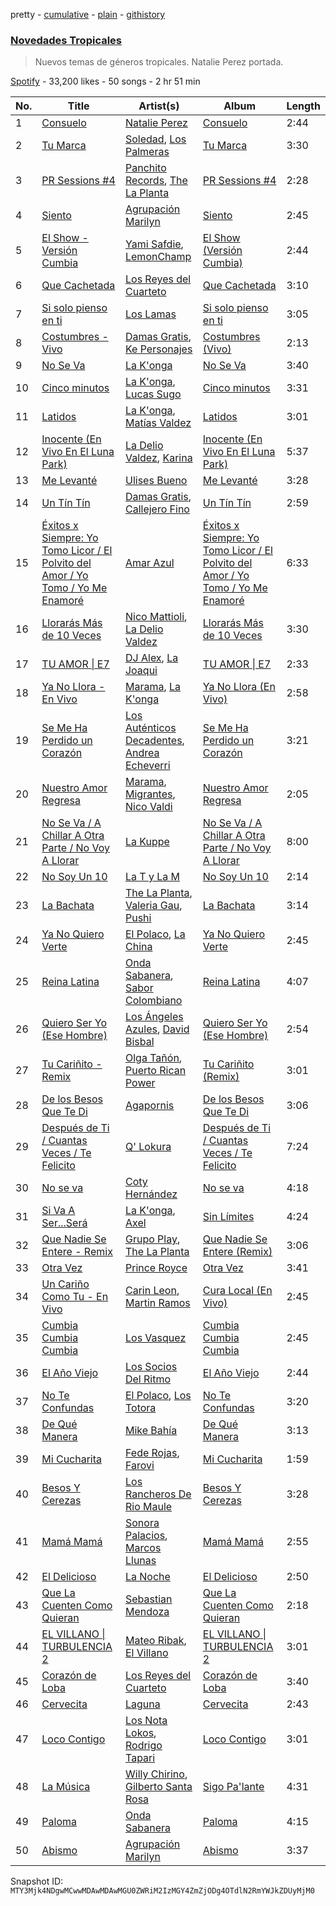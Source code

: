 pretty - [cumulative](/playlists/cumulative/37i9dQZF1DXatk5BgNhCd7.md) - [plain](/playlists/plain/37i9dQZF1DXatk5BgNhCd7) - [githistory](https://github.githistory.xyz/mackorone/spotify-playlist-archive/blob/main/playlists/plain/37i9dQZF1DXatk5BgNhCd7)

### [Novedades Tropicales](https://open.spotify.com/playlist/37i9dQZF1DXatk5BgNhCd7)

> Nuevos temas de géneros tropicales\. Natalie Perez portada.

[Spotify](https://open.spotify.com/user/spotify) - 33,200 likes - 50 songs - 2 hr 51 min

| No. | Title | Artist(s) | Album | Length |
|---|---|---|---|---|
| 1 | [Consuelo](https://open.spotify.com/track/4T6Zp5YivNaBc63lxDw25i) | [Natalie Perez](https://open.spotify.com/artist/1Y99HOeRzRc27my6NJE3rE) | [Consuelo](https://open.spotify.com/album/1N6xTNae8l8OefNXZttihO) | 2:44 |
| 2 | [Tu Marca](https://open.spotify.com/track/4kdEmhRyZcLbwhSTqjc4vH) | [Soledad](https://open.spotify.com/artist/0K59Fm1y7s3j498ueS4qzY), [Los Palmeras](https://open.spotify.com/artist/2Htm0q72SjGSmsy8EOIhRG) | [Tu Marca](https://open.spotify.com/album/7eAmdtMfLjpeRoam6fzHVc) | 3:30 |
| 3 | [PR Sessions \#4](https://open.spotify.com/track/6dYUROj5Z5EV6PNOPUprhF) | [Panchito Records](https://open.spotify.com/artist/6U1nvY2YuhmVZ96Af8K6qb), [The La Planta](https://open.spotify.com/artist/4oZolC0sCwCAKqsNXfRlVS) | [PR Sessions \#4](https://open.spotify.com/album/4Ru3IxuOccecbtIEvDxMEF) | 2:28 |
| 4 | [Siento](https://open.spotify.com/track/6P3P2GtNiCCIZrXEb9INcw) | [Agrupación Marilyn](https://open.spotify.com/artist/1dJfjAj2mnpKrGm8ldBjNG) | [Siento](https://open.spotify.com/album/26oBWM1k8dNJgcB89m5xnw) | 2:45 |
| 5 | [El Show \- Versión Cumbia](https://open.spotify.com/track/28Ec7cItD1pr4346e4kB5Y) | [Yami Safdie](https://open.spotify.com/artist/4RWJOoYwgF978LOn8Fainp), [LemonChamp](https://open.spotify.com/artist/3Tralte9fDtBGOq8ULPaXn) | [El Show \(Versión Cumbia\)](https://open.spotify.com/album/6ixStXWEa5EK8ZLJF5dOM2) | 2:44 |
| 6 | [Que Cachetada](https://open.spotify.com/track/13TKoueAGRnaFfTQLkH0Nk) | [Los Reyes del Cuarteto](https://open.spotify.com/artist/7xEiX76imldiwL3joKgoAm) | [Que Cachetada](https://open.spotify.com/album/2pVRpxW6PwYV6swnFufOKS) | 3:10 |
| 7 | [Si solo pienso en ti](https://open.spotify.com/track/7wK0owB1JeWOm7fUqmWGz6) | [Los Lamas](https://open.spotify.com/artist/7wj7mzfPsDlJjUyg2TIW1n) | [Si solo pienso en ti](https://open.spotify.com/album/5AqIuGURrguEypTirJGWvm) | 3:05 |
| 8 | [Costumbres \- Vivo](https://open.spotify.com/track/6HT88WDVwEJiHEbPuQ5XcB) | [Damas Gratis](https://open.spotify.com/artist/3YeBTR1Q1rUxKguz4jP6UV), [Ke Personajes](https://open.spotify.com/artist/06Q5VlSAku57lFzyME3HrM) | [Costumbres \(Vivo\)](https://open.spotify.com/album/5bF1CFdbRtYvsCbVro137h) | 2:13 |
| 9 | [No Se Va](https://open.spotify.com/track/44VMZB1D8fovWxdDIwIPo6) | [La K'onga](https://open.spotify.com/artist/3ghRXw2nUEH2THaL82hw8R) | [No Se Va](https://open.spotify.com/album/7Cn5f97ZxIoUwstXEtWaTJ) | 3:40 |
| 10 | [Cinco minutos](https://open.spotify.com/track/4M7gtZi4Tai6gJMIkNzWcC) | [La K'onga](https://open.spotify.com/artist/3ghRXw2nUEH2THaL82hw8R), [Lucas Sugo](https://open.spotify.com/artist/0WnP62TjkFfRrt52yE8zcX) | [Cinco minutos](https://open.spotify.com/album/2q2u75ecRs9D2IhKY2bo1R) | 3:31 |
| 11 | [Latidos](https://open.spotify.com/track/2WFrChyI5KlmxunG45Sqws) | [La K'onga](https://open.spotify.com/artist/3ghRXw2nUEH2THaL82hw8R), [Matías Valdez](https://open.spotify.com/artist/6SGCqG5HEr5gFZR9ct8wID) | [Latidos](https://open.spotify.com/album/307d2X9AdbxbyFd008xmn7) | 3:01 |
| 12 | [Inocente \(En Vivo En El Luna Park\)](https://open.spotify.com/track/6qM2i722HNgqvpNBwYzKIk) | [La Delio Valdez](https://open.spotify.com/artist/3tzacGOmngxUV8W8lU9h3Q), [Karina](https://open.spotify.com/artist/1QZuAtDYNrk2QMogJulsyq) | [Inocente \(En Vivo En El Luna Park\)](https://open.spotify.com/album/2HsF8RzCLIH8Mz5dt1mSrf) | 5:37 |
| 13 | [Me Levanté](https://open.spotify.com/track/0VyS8re7IhTDbpZmKrKfv2) | [Ulises Bueno](https://open.spotify.com/artist/2UqRkW2wfEkZmyvKyTTv2W) | [Me Levanté](https://open.spotify.com/album/2mHs7EdBXg7dMkFvDMZC9d) | 3:28 |
| 14 | [Un Tín Tín](https://open.spotify.com/track/2gRN8dGLqnpj0TKoGE8sb5) | [Damas Gratis](https://open.spotify.com/artist/3YeBTR1Q1rUxKguz4jP6UV), [Callejero Fino](https://open.spotify.com/artist/6GRwwWAtmusrgAL5JF9Dfr) | [Un Tín Tín](https://open.spotify.com/album/4a5QcsvWyKziBN7cNw1E5b) | 2:59 |
| 15 | [Éxitos x Siempre: Yo Tomo Licor / El Polvito del Amor / Yo Tomo / Yo Me Enamoré](https://open.spotify.com/track/66ykf0soCVZkZ06TNM9amH) | [Amar Azul](https://open.spotify.com/artist/04TVfWdJWbfH0FOT2zA1Tg) | [Éxitos x Siempre: Yo Tomo Licor / El Polvito del Amor / Yo Tomo / Yo Me Enamoré](https://open.spotify.com/album/0YaCH7Jn1POPciuotWpZcV) | 6:33 |
| 16 | [Llorarás Más de 10 Veces](https://open.spotify.com/track/10VUJfqV8GGuJovH0x9Q4e) | [Nico Mattioli](https://open.spotify.com/artist/6WVAHhEnELJ0NI11yZu9j1), [La Delio Valdez](https://open.spotify.com/artist/3tzacGOmngxUV8W8lU9h3Q) | [Llorarás Más de 10 Veces](https://open.spotify.com/album/5NmYayaP0sr0anmXO9D8hz) | 3:30 |
| 17 | [TU AMOR \| E7](https://open.spotify.com/track/3N6rAKpPraBOZqn9RhSrz0) | [DJ Alex](https://open.spotify.com/artist/7ygNQCdpQWW7iSWAxDhvhI), [La Joaqui](https://open.spotify.com/artist/60XHOAhvEBiV6BGBOv8ClM) | [TU AMOR \| E7](https://open.spotify.com/album/772pSj9TMLYJoULLYIEVBX) | 2:33 |
| 18 | [Ya No Llora \- En Vivo](https://open.spotify.com/track/0wW9gBzVnskOA1xqDXvsVb) | [Marama](https://open.spotify.com/artist/4GepMkTgrIZECoCC55vqjW), [La K'onga](https://open.spotify.com/artist/3ghRXw2nUEH2THaL82hw8R) | [Ya No Llora \(En Vivo\)](https://open.spotify.com/album/587zI6AqCzZv9ZItyl8h6S) | 2:58 |
| 19 | [Se Me Ha Perdido un Corazón](https://open.spotify.com/track/6OfrAyy51UhReRVKm4O4gO) | [Los Auténticos Decadentes](https://open.spotify.com/artist/3HrbmsYpKjWH1lzhad7alj), [Andrea Echeverri](https://open.spotify.com/artist/56WwKhBsxrWjpwXvJVLAjZ) | [Se Me Ha Perdido un Corazón](https://open.spotify.com/album/3sHqU9KQzlVj6Mm00Irtah) | 3:21 |
| 20 | [Nuestro Amor Regresa](https://open.spotify.com/track/17NXlqBKA08Qf6Jt4kpc14) | [Marama](https://open.spotify.com/artist/4GepMkTgrIZECoCC55vqjW), [Migrantes](https://open.spotify.com/artist/48R2gYdPKtfnfKAzhSVPUx), [Nico Valdi](https://open.spotify.com/artist/0uxYECT7XqHNccQAg5Uhe4) | [Nuestro Amor Regresa](https://open.spotify.com/album/2e5tKhL1WWZa17slG15nyx) | 2:05 |
| 21 | [No Se Va / A Chillar A Otra Parte / No Voy A Llorar](https://open.spotify.com/track/30EGRsNLhBrFsHN0uMQpMl) | [La Kuppe](https://open.spotify.com/artist/7krUxybhp1bUwFBxpOtmZb) | [No Se Va / A Chillar A Otra Parte / No Voy A Llorar](https://open.spotify.com/album/5MVBWv6kRan6edHlqZxZMg) | 8:00 |
| 22 | [No Soy Un 10](https://open.spotify.com/track/3S3WhDTKcVtuRfWfJulLuE) | [La T y La M](https://open.spotify.com/artist/1FxPMQ9A0882eNDx3ZkD6B) | [No Soy Un 10](https://open.spotify.com/album/1w15wkI8Fnelrb4dMkCiFr) | 2:14 |
| 23 | [La Bachata](https://open.spotify.com/track/3AMr0QkBGjrAoTbst5uWCG) | [The La Planta](https://open.spotify.com/artist/4oZolC0sCwCAKqsNXfRlVS), [Valeria Gau](https://open.spotify.com/artist/1BfR4gQyjlhLAssULX0wDr), [Pushi](https://open.spotify.com/artist/1l6UgL5G16tId4qoYH8qJn) | [La Bachata](https://open.spotify.com/album/7IZJfSkOvMGvfc4OvYUttY) | 3:14 |
| 24 | [Ya No Quiero Verte](https://open.spotify.com/track/3eUtQSdde3wNmXOW2OESKi) | [El Polaco](https://open.spotify.com/artist/3ucYybVr1mTuB04HtoBDCc), [La China](https://open.spotify.com/artist/7fRUttEpuIdM0JzPaCMwVO) | [Ya No Quiero Verte](https://open.spotify.com/album/7LgHocBu4JUghhlAJqgNrS) | 2:45 |
| 25 | [Reina Latina](https://open.spotify.com/track/27eTsigMdAmNtYqXazWgMx) | [Onda Sabanera](https://open.spotify.com/artist/25CQYerNOaucOLHuEuvC9P), [Sabor Colombiano](https://open.spotify.com/artist/3STzZtLOqavgxKWD6Ea1xV) | [Reina Latina](https://open.spotify.com/album/0QAenedNgDM6a79RornoJf) | 4:07 |
| 26 | [Quiero Ser Yo \(Ese Hombre\)](https://open.spotify.com/track/6gSo55R1Kl9qN3JiD4YtzD) | [Los Ángeles Azules](https://open.spotify.com/artist/0ZCO8oVkMj897cKgFH7fRW), [David Bisbal](https://open.spotify.com/artist/5gOJTI4TusSENizxhcG7jB) | [Quiero Ser Yo \(Ese Hombre\)](https://open.spotify.com/album/2TVZbwxhpXOlmGm0nZQd6q) | 2:54 |
| 27 | [Tu Cariñito \- Remix](https://open.spotify.com/track/2ItYH6PFZIaGzrYwfrwRs6) | [Olga Tañón](https://open.spotify.com/artist/4pv1Jo4PbYI8LMADJoTWjE), [Puerto Rican Power](https://open.spotify.com/artist/647LMgtK1gAuBB9PrsSDTF) | [Tu Cariñito \(Remix\)](https://open.spotify.com/album/0F4p4BBvFoh4tkqHvQCyYZ) | 3:01 |
| 28 | [De los Besos Que Te Di](https://open.spotify.com/track/6IPYskK5xGPGyxmA1yuoRs) | [Agapornis](https://open.spotify.com/artist/27Yc5RzJf27tJfqezJnHY1) | [De los Besos Que Te Di](https://open.spotify.com/album/2CoAYWDIDeKHaUswbc9fws) | 3:06 |
| 29 | [Después de Ti / Cuantas Veces / Te Felicito](https://open.spotify.com/track/7b4hZRdUXRgCWJxQZhA7Kf) | [Q' Lokura](https://open.spotify.com/artist/7dlkBH23ERFXxuNoMHq94Y) | [Después de Ti / Cuantas Veces / Te Felicito](https://open.spotify.com/album/1wGqGNxHO2R8jIYNh3Y6TF) | 7:24 |
| 30 | [No se va](https://open.spotify.com/track/26PMjLpk76BS1bCKAfz4iG) | [Coty Hernández](https://open.spotify.com/artist/6yX2GzaudljEEBKfMZpOXE) | [No se va](https://open.spotify.com/album/63V74xuPVLpdnvo2PYWvb0) | 4:18 |
| 31 | [Si Va A Ser...Será](https://open.spotify.com/track/3R3SF0dXWShukKIaGUli43) | [La K'onga](https://open.spotify.com/artist/3ghRXw2nUEH2THaL82hw8R), [Axel](https://open.spotify.com/artist/32x1uogH2zajP85pzZAtuE) | [Sin Límites](https://open.spotify.com/album/587Ocz3UuEOvVcwwyzvacw) | 4:24 |
| 32 | [Que Nadie Se Entere \- Remix](https://open.spotify.com/track/5qedxsxuH7owySXk4LHZNp) | [Grupo Play](https://open.spotify.com/artist/2PFG7Z9o7dUTCCVAuzZYJS), [The La Planta](https://open.spotify.com/artist/4oZolC0sCwCAKqsNXfRlVS) | [Que Nadie Se Entere \(Remix\)](https://open.spotify.com/album/5UUhwDh5I27Gq0bB8MvLWM) | 3:06 |
| 33 | [Otra Vez](https://open.spotify.com/track/5iB0npbmkMygzGFcksUEeb) | [Prince Royce](https://open.spotify.com/artist/3MHaV05u0io8fQbZ2XPtlC) | [Otra Vez](https://open.spotify.com/album/6yfkiTPQnP5t0iBxWPKZDw) | 3:41 |
| 34 | [Un Cariño Como Tu \- En Vivo](https://open.spotify.com/track/0UGhhvOcXBlHMXftIkT8X2) | [Carin Leon](https://open.spotify.com/artist/66ihevNkSYNzRAl44dx6jJ), [Martin Ramos](https://open.spotify.com/artist/1OiWNXpOpIip0t3b2swLjm) | [Cura Local \(En Vivo\)](https://open.spotify.com/album/4hHoE1NN7R25OMAiqpMI4b) | 2:45 |
| 35 | [Cumbia Cumbia Cumbia](https://open.spotify.com/track/6TGMcOJ33TcHL3rAJuREMp) | [Los Vasquez](https://open.spotify.com/artist/3GlN5joOPb7aAQVJLSPpJx) | [Cumbia Cumbia Cumbia](https://open.spotify.com/album/6upbBKdqb1xtf5OhVZA8Bw) | 2:45 |
| 36 | [El Año Viejo](https://open.spotify.com/track/5ag1JCfEYBoLVrIopCE30t) | [Los Socios Del Ritmo](https://open.spotify.com/artist/7bzt5lHL6bzLO3c9mkxNMW) | [El Año Viejo](https://open.spotify.com/album/63qEmOaqZnrcxpvPb1vqmQ) | 2:44 |
| 37 | [No Te Confundas](https://open.spotify.com/track/5ZOLvkyS5xkkfzLe9ytDmQ) | [El Polaco](https://open.spotify.com/artist/3ucYybVr1mTuB04HtoBDCc), [Los Totora](https://open.spotify.com/artist/6Cv7YpJ01y71mdgm4szmU2) | [No Te Confundas](https://open.spotify.com/album/1of5ndRyyQ4LjADe7wlO9U) | 3:20 |
| 38 | [De Qué Manera](https://open.spotify.com/track/3HMlb6Dh9OGr3CjV6IwjEP) | [Mike Bahía](https://open.spotify.com/artist/1phfTBIocBW3UwqcYjaEN6) | [De Qué Manera](https://open.spotify.com/album/6XBq5DhffYApT0TGZAQ9cH) | 3:13 |
| 39 | [Mi Cucharita](https://open.spotify.com/track/2Slbi6aG8Mr6ZiwgdLz0uM) | [Fede Rojas](https://open.spotify.com/artist/0xJhZwxGtFJ6n5ZAJbVAEe), [Farovi](https://open.spotify.com/artist/3xxTHOKHoKoGOVgk1xPUxq) | [Mi Cucharita](https://open.spotify.com/album/3eoDkbEiOlezj3MiUhiwSk) | 1:59 |
| 40 | [Besos Y Cerezas](https://open.spotify.com/track/70ZkmRFoohGrEeIC37C90L) | [Los Rancheros De Rio Maule](https://open.spotify.com/artist/6r90tCIVqGvSHLouiTUhQW) | [Besos Y Cerezas](https://open.spotify.com/album/7Ab9V0nmvHLK0FW8FyWxBM) | 3:28 |
| 41 | [Mamá Mamá](https://open.spotify.com/track/7eFGshFhHKeZ2LgEoiWQ5F) | [Sonora Palacios](https://open.spotify.com/artist/4Gu5S2cvAxuZvPgqs5zW7e), [Marcos Llunas](https://open.spotify.com/artist/4Zczh0uPcVMO6o80jJDPz5) | [Mamá Mamá](https://open.spotify.com/album/6BxHfOZRjCAxX8cBSxCHCT) | 2:55 |
| 42 | [El Delicioso](https://open.spotify.com/track/4WezbJ9xkqP0mKm1rVBa7N) | [La Noche](https://open.spotify.com/artist/74RYbbIHke18VFvcsP2iD9) | [El Delicioso](https://open.spotify.com/album/735dT67U3yVyifgdBt23tL) | 2:50 |
| 43 | [Que La Cuenten Como Quieran](https://open.spotify.com/track/6RgXkqWWFvQlptfa8P1FSP) | [Sebastian Mendoza](https://open.spotify.com/artist/2CEKDXUTkOu4LnGFysySTg) | [Que La Cuenten Como Quieran](https://open.spotify.com/album/7s4djGDmJdgLq7caXlZ6J9) | 2:18 |
| 44 | [EL VILLANO \| TURBULENCIA 2](https://open.spotify.com/track/23fGFapf1ueLQJcjfzEghA) | [Mateo Ribak](https://open.spotify.com/artist/0fBXgmsLCNrvrNbVgtuokv), [El Villano](https://open.spotify.com/artist/6nEgkeR03q2qtKZmrVq100) | [EL VILLANO \| TURBULENCIA 2](https://open.spotify.com/album/2e8ZIBCGmSFkSCNAxJCbKb) | 3:01 |
| 45 | [Corazón de Loba](https://open.spotify.com/track/6sYVl7cVPzF1iM0eVRH33N) | [Los Reyes del Cuarteto](https://open.spotify.com/artist/7xEiX76imldiwL3joKgoAm) | [Corazón de Loba](https://open.spotify.com/album/4NloAvQltJShLHD5Jp7vVB) | 3:40 |
| 46 | [Cervecita](https://open.spotify.com/track/0dvXA77qZSrwtHfETBXtpt) | [Laguna](https://open.spotify.com/artist/5AEQ9NQK8LJSpUzhuJga5u) | [Cervecita](https://open.spotify.com/album/0mnvZxFIZQPH3OxW7G31B3) | 2:43 |
| 47 | [Loco Contigo](https://open.spotify.com/track/3vroKl2OisTyQqrxgF5YT0) | [Los Nota Lokos](https://open.spotify.com/artist/76iFMHDqONZusQlTu2ckKQ), [Rodrigo Tapari](https://open.spotify.com/artist/1wkImvL5XLLhrNcmX7sVt4) | [Loco Contigo](https://open.spotify.com/album/6tIx5SUaMJ6lJlZFCyFWW0) | 3:01 |
| 48 | [La Música](https://open.spotify.com/track/6I7AoKn4uoS6fj3dn2Xwef) | [Willy Chirino](https://open.spotify.com/artist/4dvonCK12HCv1UUryzRppO), [Gilberto Santa Rosa](https://open.spotify.com/artist/27vNK840zYq6IfDijHPsv1) | [Sigo Pa'lante](https://open.spotify.com/album/3hAqqZw0KWyCwsZzUBNZp1) | 4:31 |
| 49 | [Paloma](https://open.spotify.com/track/7ctfJ9GN5hyjxJDdEzNA9L) | [Onda Sabanera](https://open.spotify.com/artist/25CQYerNOaucOLHuEuvC9P) | [Paloma](https://open.spotify.com/album/5LLxCyHyB2CUi2PqrX9s8C) | 4:15 |
| 50 | [Abismo](https://open.spotify.com/track/6AwHodfhYS617hDDL98fKP) | [Agrupación Marilyn](https://open.spotify.com/artist/1dJfjAj2mnpKrGm8ldBjNG) | [Abismo](https://open.spotify.com/album/744XvERwuTvatZpUvxgZPv) | 3:37 |

Snapshot ID: `MTY3Mjk4NDgwMCwwMDAwMDAwMGU0ZWRiM2IzMGY4ZmZjODg4OTdlN2RmYWJkZDUyMjM0`
